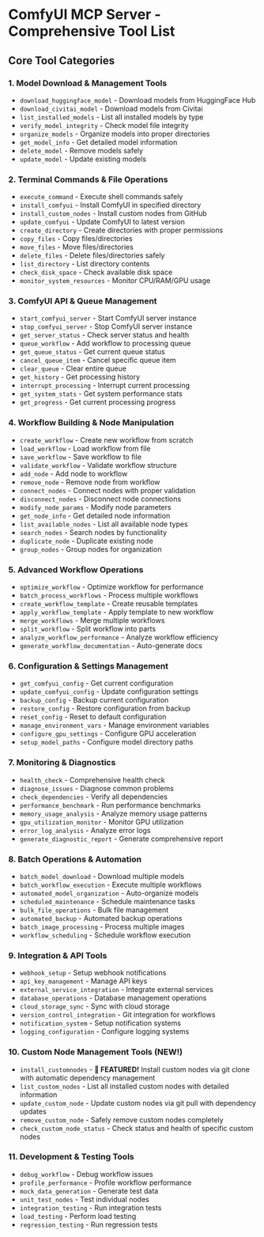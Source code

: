 # ComfyUI MCP Server - Comprehensive Tool List

## Core Tool Categories

### 1. Model Download & Management Tools
- `download_huggingface_model` - Download models from HuggingFace Hub
- `download_civitai_model` - Download models from Civitai
- `list_installed_models` - List all installed models by type
- `verify_model_integrity` - Check model file integrity
- `organize_models` - Organize models into proper directories
- `get_model_info` - Get detailed model information
- `delete_model` - Remove models safely
- `update_model` - Update existing models

### 2. Terminal Commands & File Operations
- `execute_command` - Execute shell commands safely
- `install_comfyui` - Install ComfyUI in specified directory
- `install_custom_nodes` - Install custom nodes from GitHub
- `update_comfyui` - Update ComfyUI to latest version
- `create_directory` - Create directories with proper permissions
- `copy_files` - Copy files/directories
- `move_files` - Move files/directories
- `delete_files` - Delete files/directories safely
- `list_directory` - List directory contents
- `check_disk_space` - Check available disk space
- `monitor_system_resources` - Monitor CPU/RAM/GPU usage

### 3. ComfyUI API & Queue Management
- `start_comfyui_server` - Start ComfyUI server instance
- `stop_comfyui_server` - Stop ComfyUI server instance
- `get_server_status` - Check server status and health
- `queue_workflow` - Add workflow to processing queue
- `get_queue_status` - Get current queue status
- `cancel_queue_item` - Cancel specific queue item
- `clear_queue` - Clear entire queue
- `get_history` - Get processing history
- `interrupt_processing` - Interrupt current processing
- `get_system_stats` - Get system performance stats
- `get_progress` - Get current processing progress

### 4. Workflow Building & Node Manipulation
- `create_workflow` - Create new workflow from scratch
- `load_workflow` - Load workflow from file
- `save_workflow` - Save workflow to file
- `validate_workflow` - Validate workflow structure
- `add_node` - Add node to workflow
- `remove_node` - Remove node from workflow
- `connect_nodes` - Connect nodes with proper validation
- `disconnect_nodes` - Disconnect node connections
- `modify_node_params` - Modify node parameters
- `get_node_info` - Get detailed node information
- `list_available_nodes` - List all available node types
- `search_nodes` - Search nodes by functionality
- `duplicate_node` - Duplicate existing node
- `group_nodes` - Group nodes for organization

### 5. Advanced Workflow Operations
- `optimize_workflow` - Optimize workflow for performance
- `batch_process_workflows` - Process multiple workflows
- `create_workflow_template` - Create reusable templates
- `apply_workflow_template` - Apply template to new workflow
- `merge_workflows` - Merge multiple workflows
- `split_workflow` - Split workflow into parts
- `analyze_workflow_performance` - Analyze workflow efficiency
- `generate_workflow_documentation` - Auto-generate docs

### 6. Configuration & Settings Management
- `get_comfyui_config` - Get current configuration
- `update_comfyui_config` - Update configuration settings
- `backup_config` - Backup current configuration
- `restore_config` - Restore configuration from backup
- `reset_config` - Reset to default configuration
- `manage_environment_vars` - Manage environment variables
- `configure_gpu_settings` - Configure GPU acceleration
- `setup_model_paths` - Configure model directory paths

### 7. Monitoring & Diagnostics
- `health_check` - Comprehensive health check
- `diagnose_issues` - Diagnose common problems
- `check_dependencies` - Verify all dependencies
- `performance_benchmark` - Run performance benchmarks
- `memory_usage_analysis` - Analyze memory usage patterns
- `gpu_utilization_monitor` - Monitor GPU utilization
- `error_log_analysis` - Analyze error logs
- `generate_diagnostic_report` - Generate comprehensive report

### 8. Batch Operations & Automation
- `batch_model_download` - Download multiple models
- `batch_workflow_execution` - Execute multiple workflows
- `automated_model_organization` - Auto-organize models
- `scheduled_maintenance` - Schedule maintenance tasks
- `bulk_file_operations` - Bulk file management
- `automated_backup` - Automated backup operations
- `batch_image_processing` - Process multiple images
- `workflow_scheduling` - Schedule workflow execution

### 9. Integration & API Tools
- `webhook_setup` - Setup webhook notifications
- `api_key_management` - Manage API keys
- `external_service_integration` - Integrate external services
- `database_operations` - Database management operations
- `cloud_storage_sync` - Sync with cloud storage
- `version_control_integration` - Git integration for workflows
- `notification_system` - Setup notification systems
- `logging_configuration` - Configure logging systems

### 10. Custom Node Management Tools (NEW!)
- `install_customnodes` - **🌟 FEATURED!** Install custom nodes via git clone with automatic dependency management
- `list_custom_nodes` - List all installed custom nodes with detailed information
- `update_custom_node` - Update custom nodes via git pull with dependency updates
- `remove_custom_node` - Safely remove custom nodes completely
- `check_custom_node_status` - Check status and health of specific custom nodes

### 11. Development & Testing Tools
- `debug_workflow` - Debug workflow issues
- `profile_performance` - Profile workflow performance
- `mock_data_generation` - Generate test data
- `unit_test_nodes` - Test individual nodes
- `integration_testing` - Run integration tests
- `load_testing` - Perform load testing
- `regression_testing` - Run regression tests
